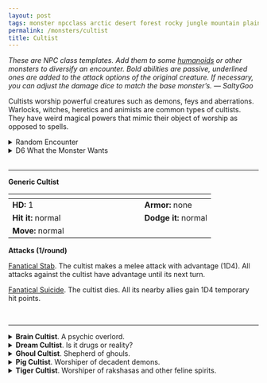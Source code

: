 ```yaml
---
layout: post
tags: monster npcclass arctic desert forest rocky jungle mountain plains swamp city sea underdark chaos cursed holy magical air earth fire water
permalink: /monsters/cultist
title: Cultist
---
```


<span class="alchemy"> *These are NPC class templates. Add them to some [humanoids](https://saltygoo.github.io/list/monsters-humanoid) or other monsters to diversify an encounter. Bold abilities are passive, underlined ones are added to the attack options of the original creature. If necessary, you can adjust the damage dice to match the base monster’s. — SaltyGoo* </span>

Cultists worship powerful creatures such as demons, feys and aberrations. Warlocks, witches, heretics and animists are common types of cultists. They have weird magical powers that mimic their object of worship as opposed to spells.
<br>

<details markdown="1">
<summary>Random Encounter</summary>
1. **Monster:** 1D4 cultist & 1D10 goons
1. **Lair:** Secret hideout in the basement of a mundane building. <br>    &nbsp; OR <br>    **Omen:** Mad chanting.
1. **Spoor:** A crime scene which has been ritualistically arranged.
1. **Tracks:** Scribbled occult symbols.
1. **Trace:** [rumor] A cult is spreading in the area.
1. **Trace:** Strange holiday celebrations.
</details>

<details markdown="1">
<summary>D6 What the Monster Wants</summary>
## What the Monster Wants

1. More offerings for their patrons.
1. Recruit new members.
1. Get rare materials for an ambitious ritual.
1. Sell occult trinkets to fund their operation.
1. Murder somebody who knows too much.
1. Capture a fugitive ex-member.  
</details>

<br>

---

**Generic Cultist**

|  <span style="display: inline-block; width:250px"></span>  |  |
| -------- | --------|
| **HD:** 1 | **Armor:** none  |
| **Hit it:** normal    | **Dodge it:** normal  |
| **Move:** normal     |   | 

**Attacks (1/round)**

<ins>Fanatical Stab</ins>. The cultist makes a melee attack with advantage (1D4). All attacks against the cultist have advantage until its next turn.

<ins>Fanatical Suicide</ins>. The cultist dies. All its nearby allies gain 1D4 temporary hit points.

<br>

---

<details markdown="1">
<summary><b>Brain Cultist</b>. A psychic overlord.</summary>

Has maximum HP and high intellect. At the end of each round, after everyone has acted, target creature the cultist can see must save or be [charmed](/2020/11/10/extra-rules/#conditions) by it. All thralls are allowed a save each turn the brain cultist takes damage. If a charmed creature is adjacent to the brain cultist, it can take one attack in its stead per round. Out of combat, it can cast scrying-type magic.

<ins>Command.</ins> Target creature must save or obey a 2-word command from the brain cultist. The command must be achievable in one action.
</details>

<details markdown="1">
<summary><b>Dream Cultist</b>. Is it drugs or reality?</summary>
Charismatic but absent. When taking damage, the cultist disappear in a puff of colorful smoke, becoming [invisible](/2020/11/10/extra-rules/#conditions) for the rest of the round and teleporting nearby. Out of combat, it can cast illusion magic.

<ins>Phantasm.</ins> Target creature takes damage (1D6) from an imaginary attack if it fails a save.

<ins>Spellcasting.</ins> *Sleep, Faerie Fire.*
</details>

<details markdown="1">
<summary><b>Ghoul Cultist</b>. Shepherd of ghouls.</summary>

Has maximum HP. All creatures infected with [ghoul rabies](/monsters/ghoul) near the cultist act first in combat and resist magic.

<ins>Festering Touch.</ins> The cultist makes a melee attack (1D4). On a hit and until washed, all creatures infected with ghoul rabies have advantage one melee attacks against the target and they can smell it from afar.

<ins>Rabid Frenzy.</ins> The cultist makes two melee attacks (1d4).
</details>

<details markdown="1">
<summary><b>Pig Cultist</b>. Worshiper of decadent demons.</summary>

Has maximum HP and can make two attacks per turn. Each creature adjacent to the cultist at the beginning of its turn must save or be [poisoned](/2020/11/10/extra-rules/#conditions) for 1 turn. A creature is immune to this ability for 24h after a successful save.

<ins>Bloat.</ins> The cultist bloats one of its disciples into a grotesque shape. Provides 1D4 temporary hit points to one creature the cultist can see, but it reduces its speed to slow until it rests.
</details>

<details markdown="1">
<summary><b>Tiger Cultist</b>. Worshiper of rakshasas and other feline spirits.</summary>
The tiger cultist is agile and covered in tattooed stripes of unholy darkness which allow it to see in the dark, meld in shadows and pounce 20'.

<ins>Shadow Claws.</ins> The cultist makes two melee attacks (1D4). The attack ignores any damage resistance and armor.
</details>

